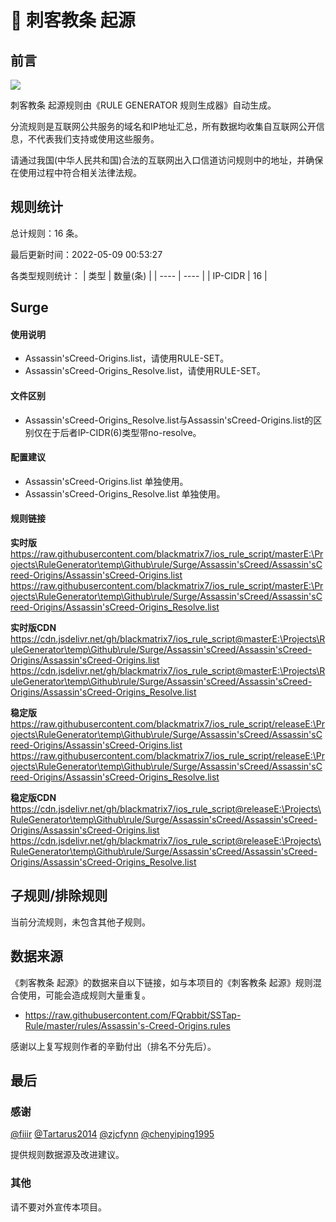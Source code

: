# 🧸 刺客教条 起源

## 前言

![](https://shields.io/badge/-移除重复规则-ff69b4)

刺客教条 起源规则由《RULE GENERATOR 规则生成器》自动生成。

分流规则是互联网公共服务的域名和IP地址汇总，所有数据均收集自互联网公开信息，不代表我们支持或使用这些服务。

请通过我国(中华人民共和国)合法的互联网出入口信道访问规则中的地址，并确保在使用过程中符合相关法律法规。

## 规则统计

总计规则：16 条。

最后更新时间：2022-05-09 00:53:27

各类型规则统计：
| 类型 | 数量(条)  | 
| ---- | ----  |
| IP-CIDR | 16  | 


## Surge 

#### 使用说明
- Assassin'sCreed-Origins.list，请使用RULE-SET。
- Assassin'sCreed-Origins_Resolve.list，请使用RULE-SET。

#### 文件区别
- Assassin'sCreed-Origins_Resolve.list与Assassin'sCreed-Origins.list的区别仅在于后者IP-CIDR(6)类型带no-resolve。

#### 配置建议
- Assassin'sCreed-Origins.list 单独使用。
- Assassin'sCreed-Origins_Resolve.list 单独使用。

#### 规则链接
**实时版**
https://raw.githubusercontent.com/blackmatrix7/ios_rule_script/masterE:\Projects\RuleGenerator\temp\Github\rule/Surge/Assassin'sCreed/Assassin'sCreed-Origins/Assassin'sCreed-Origins.list
https://raw.githubusercontent.com/blackmatrix7/ios_rule_script/masterE:\Projects\RuleGenerator\temp\Github\rule/Surge/Assassin'sCreed/Assassin'sCreed-Origins/Assassin'sCreed-Origins_Resolve.list

**实时版CDN**
https://cdn.jsdelivr.net/gh/blackmatrix7/ios_rule_script@masterE:\Projects\RuleGenerator\temp\Github\rule/Surge/Assassin'sCreed/Assassin'sCreed-Origins/Assassin'sCreed-Origins.list
https://cdn.jsdelivr.net/gh/blackmatrix7/ios_rule_script@masterE:\Projects\RuleGenerator\temp\Github\rule/Surge/Assassin'sCreed/Assassin'sCreed-Origins/Assassin'sCreed-Origins_Resolve.list

**稳定版**
https://raw.githubusercontent.com/blackmatrix7/ios_rule_script/releaseE:\Projects\RuleGenerator\temp\Github\rule/Surge/Assassin'sCreed/Assassin'sCreed-Origins/Assassin'sCreed-Origins.list
https://raw.githubusercontent.com/blackmatrix7/ios_rule_script/releaseE:\Projects\RuleGenerator\temp\Github\rule/Surge/Assassin'sCreed/Assassin'sCreed-Origins/Assassin'sCreed-Origins_Resolve.list

**稳定版CDN**
https://cdn.jsdelivr.net/gh/blackmatrix7/ios_rule_script@releaseE:\Projects\RuleGenerator\temp\Github\rule/Surge/Assassin'sCreed/Assassin'sCreed-Origins/Assassin'sCreed-Origins.list
https://cdn.jsdelivr.net/gh/blackmatrix7/ios_rule_script@releaseE:\Projects\RuleGenerator\temp\Github\rule/Surge/Assassin'sCreed/Assassin'sCreed-Origins/Assassin'sCreed-Origins_Resolve.list

## 子规则/排除规则


当前分流规则，未包含其他子规则。

## 数据来源

《刺客教条 起源》的数据来自以下链接，如与本项目的《刺客教条 起源》规则混合使用，可能会造成规则大量重复。

- https://raw.githubusercontent.com/FQrabbit/SSTap-Rule/master/rules/Assassin's-Creed-Origins.rules


感谢以上复写规则作者的辛勤付出（排名不分先后）。

## 最后

### 感谢

[@fiiir](https://github.com/fiiir) [@Tartarus2014](https://github.com/Tartarus2014) [@zjcfynn](https://github.com/zjcfynn) [@chenyiping1995](https://github.com/chenyiping1995) 

提供规则数据源及改进建议。

### 其他

请不要对外宣传本项目。
